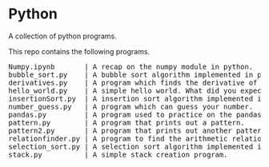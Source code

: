 # Python
A collection of python programs.

This repo contains the following programs.

<pre>
Numpy.ipynb       | A recap on the numpy module in python.
bubble_sort.py    | A bubble sort algorithm implemented in python.
derivatives.py    | A program which finds the derivative of an equation.
hello_world.py    | A simple hello world. What did you expect?
insertionSort.py  | A insertion sort algorithm implemented in python.
number_guess.py   | A program which can guess your number.
pandas.py         | A program used to practice on the pandas module in python.
pattern.py        | A program that prints out a pattern.
pattern2.py       | A program that prints out another pattern, in a triangle.
relationfinder.py | A program to find the arithmetic relation between 5 numbers.
selection_sort.py | A selection sort algorithm implemented in python.
stack.py          | A simple stack creation program.
</pre>
